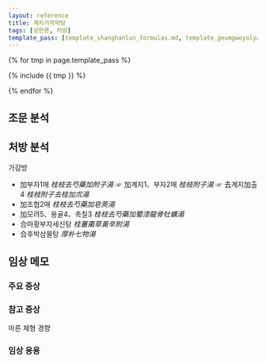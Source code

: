 ```yaml
---
layout: reference
title: 계지거작약탕
tags: [상한론, 처방]
template_pass: [template_shanghanlun_formulas.md, template_geumgweyolyag_formulas.md, template_etc_formulas.md]
---
```



{% for tmp in page.template_pass %}

{% include {{ tmp }} %}

{% endfor %}

## 조문 분석

## 처방 분석

가감방
* 加부자1매 _桂枝去芍藥加附子湯_ ☞ 加계지1、부자2매 _桂枝附子湯_ ☞ 去계지加출4 _桂枝附子去桂加朮湯_
* 加조협2매 _桂枝去芍藥加皂莢湯_
* 加모려5、용골4、촉칠3 _桂枝去芍藥加蜀漆龍骨牡蠣湯_
* 合마황부자세신탕 _桂薑棗草黃辛附湯_
* 合후박삼물탕 _厚朴七物湯_

## 임상 메모

### 주요 증상


### 참고 증상

마른 체형 경향

### 임상 응용
